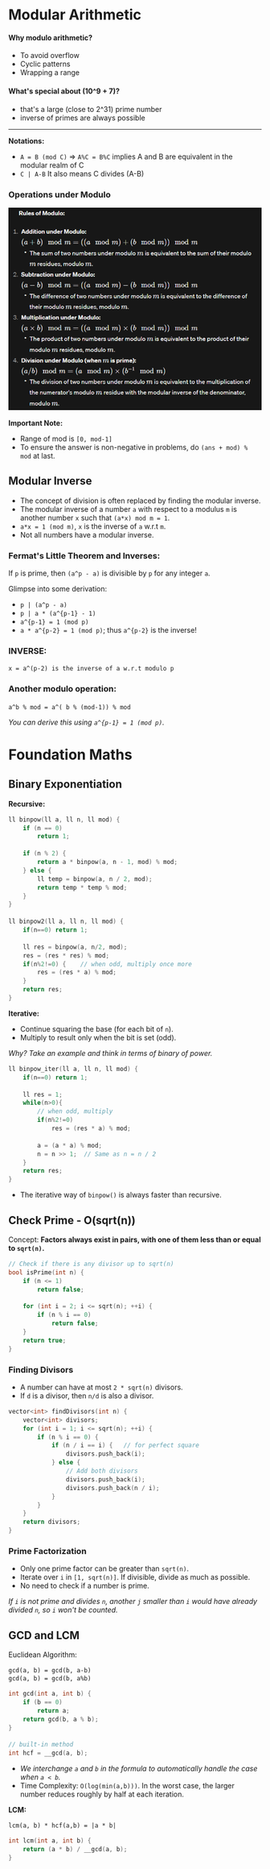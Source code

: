 # Modular Arithmetic
#### Why modulo arithmetic?

- To avoid overflow
- Cyclic patterns
- Wrapping a range

#### What's special about (10^9 + 7)?
- that's a large (close to 2^31) prime number
- inverse of primes are always possible

---

**Notations:**
* `A = B (mod C)` => `A%C = B%C` implies A and B are equivalent in the modular realm of C
* `C | A-B` It also means C divides (A-B)

### Operations under Modulo

![](moduloRules.png)

**Important Note:**
- Range of mod is `[0, mod-1]`
- To ensure the answer is non-negative in problems, do `(ans + mod) % mod` at last.

## Modular Inverse

- The concept of division is often replaced by finding the modular inverse.
- The modular inverse of a number `a` with respect to a modulus `m` is another number `x` such that `(a*x) mod m = 1`.
- `a*x = 1 (mod m)`, `x` is the inverse of `a` w.r.t `m`.
- Not all numbers have a modular inverse.

### Fermat's Little Theorem and Inverses:

If `p` is prime, then `(a^p - a)` is divisible by `p` for any integer `a`.

Glimpse into some derivation:
- `p | (a^p - a)`
- `p | a * (a^{p-1} - 1)`
- `a^{p-1} = 1 (mod p)`
- `a * a^{p-2} = 1 (mod p)`; thus `a^{p-2}` is the inverse!

### INVERSE:
```
x = a^(p-2) is the inverse of a w.r.t modulo p 
```

### Another modulo operation:

`a^b % mod = a^( b % (mod-1)) % mod`

*You can derive this using `a^{p-1} = 1 (mod p)`.*

# Foundation Maths

## Binary Exponentiation

**Recursive:**
```cpp
ll binpow(ll a, ll n, ll mod) {
    if (n == 0)
        return 1;

    if (n % 2) {
        return a * binpow(a, n - 1, mod) % mod;
    } else {
        ll temp = binpow(a, n / 2, mod);
        return temp * temp % mod;
    }
}

ll binpow2(ll a, ll n, ll mod) {
    if(n==0) return 1;

    ll res = binpow(a, n/2, mod);
    res = (res * res) % mod;
    if(n%2!=0) {    // when odd, multiply once more
        res = (res * a) % mod;
    }
    return res;
}
```

**Iterative:**

- Continue squaring the base (for each bit of `n`).
- Multiply to result only when the bit is set (odd).

*Why? Take an example and think in terms of binary of power.*

```cpp
ll binpow_iter(ll a, ll n, ll mod) {
    if(n==0) return 1;

    ll res = 1;
    while(n>0){
        // when odd, multiply
        if(n%2!=0)
            res = (res * a) % mod;

        a = (a * a) % mod;
        n = n >> 1;  // Same as n = n / 2
    }
    return res;
}
```

- The iterative way of `binpow()` is always faster than recursive.

## Check Prime - O(sqrt(n))

Concept: **Factors always exist in pairs, with one of them less than or equal to `sqrt(n)`.**

```cpp
// Check if there is any divisor up to sqrt(n)
bool isPrime(int n) {
    if (n <= 1) 
        return false;

    for (int i = 2; i <= sqrt(n); ++i) {
        if (n % i == 0)
            return false;
    }
    return true;
}
```

### Finding Divisors

- A number can have at most `2 * sqrt(n)` divisors.
- If `d` is a divisor, then `n/d` is also a divisor.

```cpp
vector<int> findDivisors(int n) {
    vector<int> divisors;
    for (int i = 1; i <= sqrt(n); ++i) {
        if (n % i == 0) {
            if (n / i == i) {   // for perfect square
                divisors.push_back(i);
            } else {
                // Add both divisors
                divisors.push_back(i);
                divisors.push_back(n / i);
            }
        }
    }
    return divisors;
}
```

### Prime Factorization

- Only one prime factor can be greater than `sqrt(n)`.
- Iterate over `i` in `[1, sqrt(n)]`. If divisible, divide as much as possible.
- No need to check if a number is prime.

*If `i` is not prime and divides `n`, another `j` smaller than `i` would have already divided `n`, so `i` won't be counted.*

## GCD and LCM

Euclidean Algorithm:
```
gcd(a, b) = gcd(b, a-b)
gcd(a, b) = gcd(b, a%b)
```

```cpp
int gcd(int a, int b) {
    if (b == 0)
        return a;
    return gcd(b, a % b);
}

// built-in method
int hcf = __gcd(a, b);
```

- *We interchange `a` and `b` in the formula to automatically handle the case when `a < b`.*
- Time Complexity: `O(log(min(a,b)))`. In the worst case, the larger number reduces roughly by half at each iteration.

**LCM:**

```
lcm(a, b) * hcf(a,b) = |a * b|
```

```cpp
int lcm(int a, int b) {
    return (a * b) / __gcd(a, b);
}
```